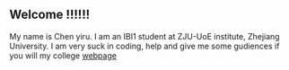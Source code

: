 ## Welcome !!!!!!

My name is Chen yiru. 
I am an IBI1 student at ZJU-UoE institute, Zhejiang University.
I am very suck in coding, help and give me some gudiences if you will
my college [webpage](https://c.zju.edu.cn/) 
